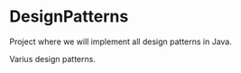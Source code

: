 # DesignPatterns
Project where we will implement all design patterns in Java.

Varius design patterns.
